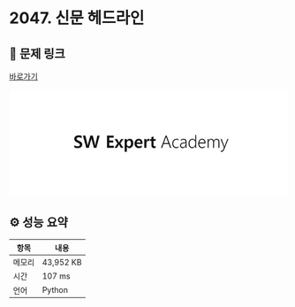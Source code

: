 # 2047. 신문 헤드라인

## 🔗 문제 링크

[바로가기](https://swexpertacademy.com/main/code/problem/problemDetail.do?contestProbId=AV5QKsLaAy0DFAUq)

![SWEA 로고](../../images/swea.jpg)

## ⚙️ 성능 요약

| 항목   | 내용      |
| ------ | --------- |
| 메모리 | 43,952 KB |
| 시간   | 107 ms    |
| 언어   | Python    |
